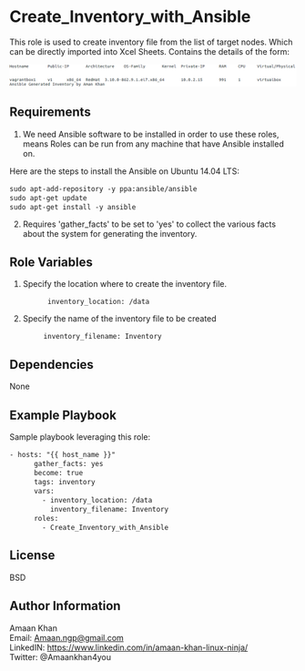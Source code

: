 Create_Inventory_with_Ansible
=========

This role is used to create inventory file from the list of target nodes. Which can be directly imported into Xcel Sheets. Contains the details of the form:

![alt text](https://github.com/akhan4u/Create_Inventory_with_Ansible/blob/master/AnsibleInventory.png)


Requirements
------------

1. We need Ansible software to be installed in order to use these roles, means Roles can be run from any machine that have Ansible installed on.

Here are the steps to install the Ansible on Ubuntu 14.04 LTS:

	sudo apt-add-repository -y ppa:ansible/ansible  
	sudo apt-get update  
	sudo apt-get install -y ansible


2. Requires 'gather_facts' to be set to 'yes' to collect the various facts about the system for generating the inventory.

Role Variables
--------------

1. Specify the location where to create the inventory file.
	      
	         inventory_location: /data

2. Specify the name of the inventory file to be created

	        inventory_filename: Inventory
Dependencies
------------

None

Example Playbook
----------------

Sample playbook leveraging this role:

  	- hosts: "{{ host_name }}"
    	  gather_facts: yes
      	  become: true
    	  tags: inventory
    	  vars:
      	    - inventory_location: /data
              inventory_filename: Inventory
    	  roles:
      	    - Create_Inventory_with_Ansible


License
-------

BSD

Author Information
------------------

Amaan Khan  
Email: Amaan.ngp@gmail.com  
LinkedIN: https://www.linkedin.com/in/amaan-khan-linux-ninja/  
Twitter: @Amaankhan4you  
